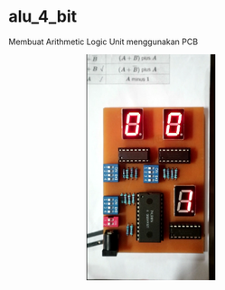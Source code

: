 # alu_4_bit
Membuat Arithmetic Logic Unit menggunakan PCB

<p align="center">
<img src="ALU.png" alt="foto hardware" height="400px"/>
</p>
